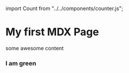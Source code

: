 import Count from "../../components/counter.js";

# My first MDX Page

some awesome content

<Count />

<div style={{ color: 'green' }}>

### I am green

</div>